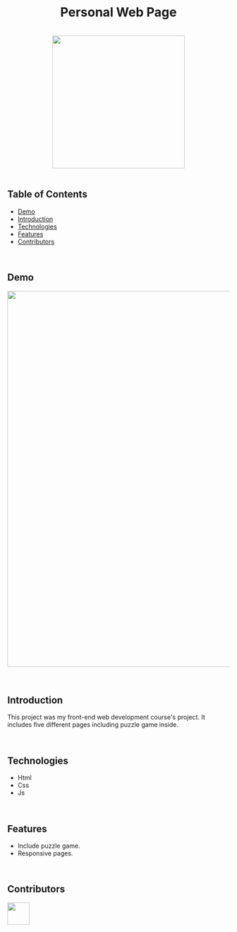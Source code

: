 <h1 align="center">Personal Web Page</h1> <br>

<div align="center">
    <img width=300 src="/Personal Web Page/Images/skateboard.jpg">
</div>

<br/>

## Table of Contents

- [Demo](#demo)
- [Introduction](#introduction)
- [Technologies](#technologies)
- [Features](#features)
- [Contributors](#contributors)

<br/>

## Demo

<div align="center">
    <img width=850 src="">
</div>

<br/>

<br/>

## Introduction
This project was my front-end web development course's project. It includes five different pages including puzzle game inside.

<br/>

## Technologies

* Html
* Css
* Js

<br/>

## Features

* Include puzzle game.
* Responsive pages.

<br/>

## Contributors

<a href="https://github.com/ahmettoguz" target="_blank"><img width=50 height=50 src="https://avatars.githubusercontent.com/u/101711642?v=4"></a>
